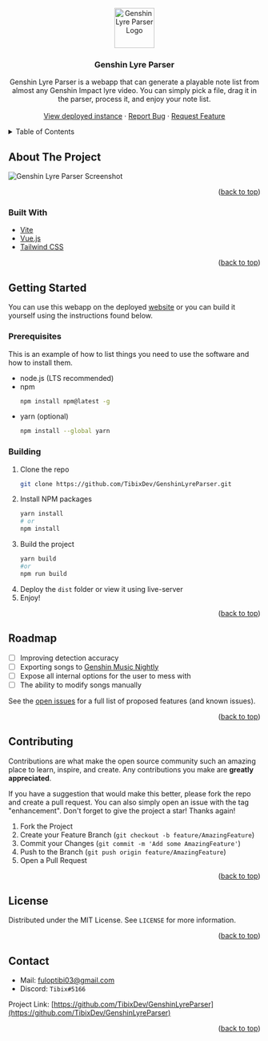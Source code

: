 <div id="top"></div>

<!-- PROJECT LOGO -->
<br />
<div align="center">
  <a href="https://github.com/TibixDev/GenshinLyreParser">
    <img src="https://i.imgur.com/5j1hE1x.png" alt="Genshin Lyre Parser Logo" width="80" height="80">
  </a>

<h3 align="center">Genshin Lyre Parser</h3>

  <p align="center">
  Genshin Lyre Parser is a webapp that can generate a playable note list from almost any Genshin Impact lyre video. You can simply pick a file, drag it in the parser, process it, and enjoy your note list.
    <br />
    <br />
    <a href="https://genshin-lyre-parser.vercel.app/">View deployed instance</a>
    ·
    <a href="https://github.com/TibixDev/GenshinLyreParser/issues">Report Bug</a>
    ·
    <a href="https://github.com/TibixDev/GenshinLyreParser/issues">Request Feature</a>
  </p>
</div>



<!-- TABLE OF CONTENTS -->
<details>
  <summary>Table of Contents</summary>
  <ol>
    <li>
      <a href="#about-the-project">About The Project</a>
      <ul>
        <li><a href="#built-with">Built With</a></li>
      </ul>
    </li>
    <li>
      <a href="#getting-started">Getting Started</a>
      <ul>
        <li><a href="#prerequisites">Prerequisites</a></li>
        <li><a href="#building">Building</a></li>
      </ul>
    </li>
    <li><a href="#usage">Usage</a></li>
    <li><a href="#roadmap">Roadmap</a></li>
    <li><a href="#contributing">Contributing</a></li>
    <li><a href="#license">License</a></li>
    <li><a href="#contact">Contact</a></li>
    <li><a href="#acknowledgments">Acknowledgments</a></li>
  </ol>
</details>



<!-- ABOUT THE PROJECT -->
## About The Project

![Genshin Lyre Parser Screenshot](https://i.imgur.com/fKlS54D.jpg)

<p align="right">(<a href="#top">back to top</a>)</p>



### Built With

* [Vite](https://vitejs.dev/)
* [Vue.js](https://vuejs.org/)
* [Tailwind CSS](https://tailwindcss.com/)

<p align="right">(<a href="#top">back to top</a>)</p>



<!-- GETTING STARTED -->
## Getting Started

You can use this webapp on the deployed [website](https://genshin-lyre-parser.vercel.app/) or you can build it yourself using the instructions found below.

### Prerequisites

This is an example of how to list things you need to use the software and how to install them.
* node.js (LTS recommended)
* npm
    ```sh
    npm install npm@latest -g
    ```
* yarn (optional)
    ```sh
    npm install --global yarn
    ```

### Building

1. Clone the repo
   ```sh
   git clone https://github.com/TibixDev/GenshinLyreParser.git
   ```
2. Install NPM packages
   ```sh
   yarn install
   # or
   npm install
   ```
3. Build the project
   ```sh
   yarn build
   #or
   npm run build
   ```
4. Deploy the `dist` folder or view it using live-server
5. Enjoy!

<p align="right">(<a href="#top">back to top</a>)</p>



<!-- ROADMAP -->
## Roadmap

- [ ] Improving detection accuracy
- [ ] Exporting songs to [Genshin Music Nightly](https://genshin-music.specy.app/)
- [ ] Expose all internal options for the user to mess with
- [ ] The ability to modify songs manually

See the [open issues](https://github.com/TibixDev/GenshinLyreParser/issues) for a full list of proposed features (and known issues).

<p align="right">(<a href="#top">back to top</a>)</p>



<!-- CONTRIBUTING -->
## Contributing

Contributions are what make the open source community such an amazing place to learn, inspire, and create. Any contributions you make are **greatly appreciated**.

If you have a suggestion that would make this better, please fork the repo and create a pull request. You can also simply open an issue with the tag "enhancement".
Don't forget to give the project a star! Thanks again!

1. Fork the Project
2. Create your Feature Branch (`git checkout -b feature/AmazingFeature`)
3. Commit your Changes (`git commit -m 'Add some AmazingFeature'`)
4. Push to the Branch (`git push origin feature/AmazingFeature`)
5. Open a Pull Request

<p align="right">(<a href="#top">back to top</a>)</p>



<!-- LICENSE -->
## License

Distributed under the MIT License. See `LICENSE` for more information.

<p align="right">(<a href="#top">back to top</a>)</p>



<!-- CONTACT -->
## Contact

* Mail: [fuloptibi03@gmail.com](mailto:fuloptibi03@gmail.com)
* Discord: `Tibix#5166`

Project Link: [https://github.com/TibixDev/GenshinLyreParser](https://github.com/TibixDev/GenshinLyreParser)

<p align="right">(<a href="#top">back to top</a>)</p>
